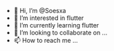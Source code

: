 - 👋 Hi, I’m @Soesxa
- 👀 I’m interested in flutter
- 🌱 I’m currently learning flutter
- 💞️ I’m looking to collaborate on ...
- 📫 How to reach me ...

<!---
Soesxa/Soesxa is a ✨ special ✨ repository because its `README.md` (this file) appears on your GitHub profile.
You can click the Preview link to take a look at your changes.
--->
